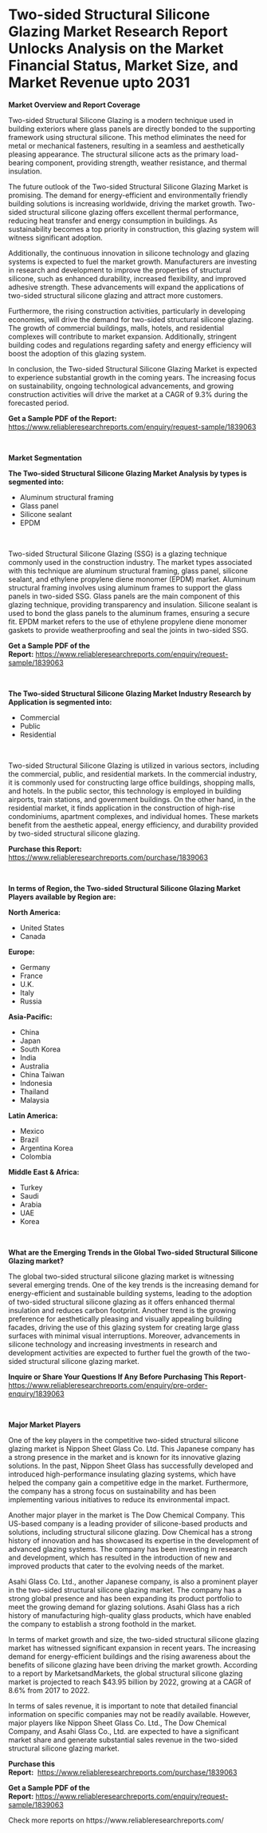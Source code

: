 <p><h1>Two-sided Structural Silicone Glazing Market Research Report Unlocks Analysis on the Market Financial Status, Market Size, and Market Revenue upto 2031</h1></p><p><strong>Market Overview and Report Coverage</strong></p>
<p><p>Two-sided Structural Silicone Glazing is a modern technique used in building exteriors where glass panels are directly bonded to the supporting framework using structural silicone. This method eliminates the need for metal or mechanical fasteners, resulting in a seamless and aesthetically pleasing appearance. The structural silicone acts as the primary load-bearing component, providing strength, weather resistance, and thermal insulation.</p><p>The future outlook of the Two-sided Structural Silicone Glazing Market is promising. The demand for energy-efficient and environmentally friendly building solutions is increasing worldwide, driving the market growth. Two-sided structural silicone glazing offers excellent thermal performance, reducing heat transfer and energy consumption in buildings. As sustainability becomes a top priority in construction, this glazing system will witness significant adoption.</p><p>Additionally, the continuous innovation in silicone technology and glazing systems is expected to fuel the market growth. Manufacturers are investing in research and development to improve the properties of structural silicone, such as enhanced durability, increased flexibility, and improved adhesive strength. These advancements will expand the applications of two-sided structural silicone glazing and attract more customers.</p><p>Furthermore, the rising construction activities, particularly in developing economies, will drive the demand for two-sided structural silicone glazing. The growth of commercial buildings, malls, hotels, and residential complexes will contribute to market expansion. Additionally, stringent building codes and regulations regarding safety and energy efficiency will boost the adoption of this glazing system.</p><p>In conclusion, the Two-sided Structural Silicone Glazing Market is expected to experience substantial growth in the coming years. The increasing focus on sustainability, ongoing technological advancements, and growing construction activities will drive the market at a CAGR of 9.3% during the forecasted period.</p></p>
<p><strong>Get a Sample PDF of the Report:</strong> <a href="https://www.reliableresearchreports.com/enquiry/request-sample/1839063">https://www.reliableresearchreports.com/enquiry/request-sample/1839063</a></p>
<p>&nbsp;</p>
<p><strong>Market Segmentation</strong></p>
<p><strong>The Two-sided Structural Silicone Glazing Market Analysis by types is segmented into:</strong></p>
<p><ul><li>Aluminum structural framing</li><li>Glass panel</li><li>Silicone sealant</li><li>EPDM</li></ul></p>
<p>&nbsp;</p>
<p><p>Two-sided Structural Silicone Glazing (SSG) is a glazing technique commonly used in the construction industry. The market types associated with this technique are aluminum structural framing, glass panel, silicone sealant, and ethylene propylene diene monomer (EPDM) market. Aluminum structural framing involves using aluminum frames to support the glass panels in two-sided SSG. Glass panels are the main component of this glazing technique, providing transparency and insulation. Silicone sealant is used to bond the glass panels to the aluminum frames, ensuring a secure fit. EPDM market refers to the use of ethylene propylene diene monomer gaskets to provide weatherproofing and seal the joints in two-sided SSG.</p></p>
<p><strong>Get a Sample PDF of the Report:</strong>&nbsp;<a href="https://www.reliableresearchreports.com/enquiry/request-sample/1839063">https://www.reliableresearchreports.com/enquiry/request-sample/1839063</a></p>
<p>&nbsp;</p>
<p><strong>The Two-sided Structural Silicone Glazing Market Industry Research by Application is segmented into:</strong></p>
<p><ul><li>Commercial</li><li>Public</li><li>Residential</li></ul></p>
<p>&nbsp;</p>
<p><p>Two-sided Structural Silicone Glazing is utilized in various sectors, including the commercial, public, and residential markets. In the commercial industry, it is commonly used for constructing large office buildings, shopping malls, and hotels. In the public sector, this technology is employed in building airports, train stations, and government buildings. On the other hand, in the residential market, it finds application in the construction of high-rise condominiums, apartment complexes, and individual homes. These markets benefit from the aesthetic appeal, energy efficiency, and durability provided by two-sided structural silicone glazing.</p></p>
<p><strong>Purchase this Report:</strong>&nbsp; <a href="https://www.reliableresearchreports.com/purchase/1839063">https://www.reliableresearchreports.com/purchase/1839063</a></p>
<p>&nbsp;</p>
<p><strong>In terms of Region, the Two-sided Structural Silicone Glazing Market Players available by Region are:</strong></p>
<p>
    <p> <strong> North America: </strong>
        <ul>
            <li>United States</li>
            <li>Canada</li>
        </ul>
        </p> 
    <p> <strong> Europe: </strong>
        <ul>
            <li>Germany</li>
            <li>France</li>
            <li>U.K.</li>
            <li>Italy</li>
            <li>Russia</li>
        </ul>
        </p> 
    <p> <strong> Asia-Pacific: </strong>
        <ul>
            <li>China</li>
            <li>Japan</li>
            <li>South Korea</li>
            <li>India</li>
            <li>Australia</li>
            <li>China Taiwan</li>
            <li>Indonesia</li>
            <li>Thailand</li>
            <li>Malaysia</li>
        </ul>
        </p> 
    <p> <strong> Latin America: </strong>
        <ul>
            <li>Mexico</li>
            <li>Brazil</li>
            <li>Argentina Korea</li>
            <li>Colombia</li>
        </ul>
        </p> 
    <p> <strong> Middle East & Africa: </strong>
        <ul>
            <li>Turkey</li>
            <li>Saudi</li>
            <li>Arabia</li>
            <li>UAE</li>
            <li>Korea</li>
        </ul>
    </p>
    </p>
<p>&nbsp;</p>
<p><strong>What are the Emerging Trends in the Global Two-sided Structural Silicone Glazing market?</strong></p>
<p><p>The global two-sided structural silicone glazing market is witnessing several emerging trends. One of the key trends is the increasing demand for energy-efficient and sustainable building systems, leading to the adoption of two-sided structural silicone glazing as it offers enhanced thermal insulation and reduces carbon footprint. Another trend is the growing preference for aesthetically pleasing and visually appealing building facades, driving the use of this glazing system for creating large glass surfaces with minimal visual interruptions. Moreover, advancements in silicone technology and increasing investments in research and development activities are expected to further fuel the growth of the two-sided structural silicone glazing market.</p></p>
<p><strong>Inquire or Share Your Questions If Any Before Purchasing This Report</strong>- <a href="https://www.reliableresearchreports.com/enquiry/pre-order-enquiry/1839063">https://www.reliableresearchreports.com/enquiry/pre-order-enquiry/1839063</a></p>
<p>&nbsp;</p>
<p><strong>Major Market Players</strong></p>
<p><p>One of the key players in the competitive two-sided structural silicone glazing market is Nippon Sheet Glass Co. Ltd. This Japanese company has a strong presence in the market and is known for its innovative glazing solutions. In the past, Nippon Sheet Glass has successfully developed and introduced high-performance insulating glazing systems, which have helped the company gain a competitive edge in the market. Furthermore, the company has a strong focus on sustainability and has been implementing various initiatives to reduce its environmental impact.</p><p>Another major player in the market is The Dow Chemical Company. This US-based company is a leading provider of silicone-based products and solutions, including structural silicone glazing. Dow Chemical has a strong history of innovation and has showcased its expertise in the development of advanced glazing systems. The company has been investing in research and development, which has resulted in the introduction of new and improved products that cater to the evolving needs of the market.</p><p>Asahi Glass Co. Ltd., another Japanese company, is also a prominent player in the two-sided structural silicone glazing market. The company has a strong global presence and has been expanding its product portfolio to meet the growing demand for glazing solutions. Asahi Glass has a rich history of manufacturing high-quality glass products, which have enabled the company to establish a strong foothold in the market.</p><p>In terms of market growth and size, the two-sided structural silicone glazing market has witnessed significant expansion in recent years. The increasing demand for energy-efficient buildings and the rising awareness about the benefits of silicone glazing have been driving the market growth. According to a report by MarketsandMarkets, the global structural silicone glazing market is projected to reach $43.95 billion by 2022, growing at a CAGR of 8.6% from 2017 to 2022.</p><p>In terms of sales revenue, it is important to note that detailed financial information on specific companies may not be readily available. However, major players like Nippon Sheet Glass Co. Ltd., The Dow Chemical Company, and Asahi Glass Co., Ltd. are expected to have a significant market share and generate substantial sales revenue in the two-sided structural silicone glazing market.</p></p>
<p><strong>Purchase this Report:</strong>&nbsp;&nbsp;<a href="https://www.reliableresearchreports.com/purchase/1839063">https://www.reliableresearchreports.com/purchase/1839063</a></p>
<p></p>
<p><strong>Get a Sample PDF of the Report:</strong>&nbsp;<a href="https://www.reliableresearchreports.com/enquiry/request-sample/1839063">https://www.reliableresearchreports.com/enquiry/request-sample/1839063</a></p>
<p>Check more reports on https://www.reliableresearchreports.com/</p>